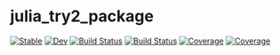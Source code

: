 # julia_try2_package

[![Stable](https://img.shields.io/badge/docs-stable-blue.svg)](https://Hasanfcb.github.io/julia_try2_package.jl/stable)
[![Dev](https://img.shields.io/badge/docs-dev-blue.svg)](https://Hasanfcb.github.io/julia_try2_package.jl/dev)
[![Build Status](https://travis-ci.com/Hasanfcb/julia_try2_package.jl.svg?branch=master)](https://travis-ci.com/Hasanfcb/julia_try2_package.jl)
[![Build Status](https://ci.appveyor.com/api/projects/status/github/Hasanfcb/julia_try2_package.jl?svg=true)](https://ci.appveyor.com/project/Hasanfcb/julia_try2_package-jl)
[![Coverage](https://codecov.io/gh/Hasanfcb/julia_try2_package.jl/branch/master/graph/badge.svg)](https://codecov.io/gh/Hasanfcb/julia_try2_package.jl)
[![Coverage](https://coveralls.io/repos/github/Hasanfcb/julia_try2_package.jl/badge.svg?branch=master)](https://coveralls.io/github/Hasanfcb/julia_try2_package.jl?branch=master)
